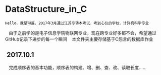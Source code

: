 # DataStructure_in_C

    Hello，我是琳酱，2017年3月通过江苏专转本考试，考到心仪的学校，计算机科学专业
    由于之前学的是电子信息学院物联网专业，现在跨专业好多都不会，希望通过GitHub记录下进步的每一个瞬间
    本文件夹主要存储基于C怨言的数据库作业
##  2017.10.1
    完成顺序表的基本功能，顺序表的构建、增、删、查、改、读取长度……
